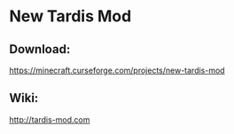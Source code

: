 # New Tardis Mod

## Download:
https://minecraft.curseforge.com/projects/new-tardis-mod

## Wiki:
http://tardis-mod.com


